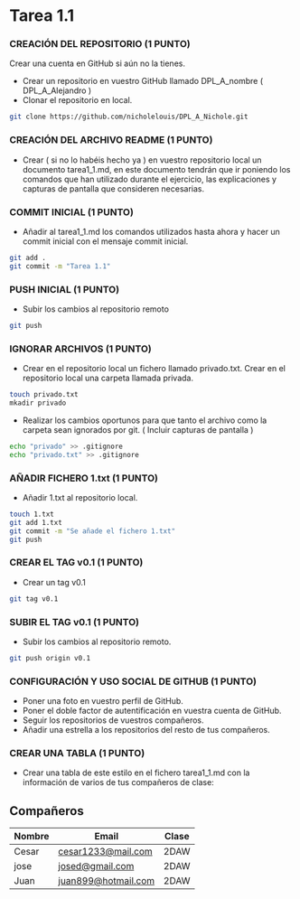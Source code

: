 # Tarea 1.1

### CREACIÓN DEL REPOSITORIO (1 PUNTO)
Crear una cuenta en GitHub si aún no la tienes.

- Crear un repositorio en vuestro GitHub llamado DPL_A_nombre ( DPL_A_Alejandro )
- Clonar el repositorio en local.
```bash
git clone https://github.com/nicholelouis/DPL_A_Nichole.git
```

### CREACIÓN DEL ARCHIVO README (1 PUNTO)
- Crear ( si no lo habéis hecho ya ) en vuestro repositorio local un documento tarea1_1.md, en este documento  tendrán que ir poniendo los comandos que han utilizado durante el ejercicio, las explicaciones y capturas de pantalla que consideren necesarias.

### COMMIT INICIAL (1 PUNTO)
- Añadir al tarea1_1.md los  comandos utilizados hasta ahora y hacer un commit inicial con el mensaje commit inicial.
```bash
git add .
git commit -m "Tarea 1.1"
```

### PUSH INICIAL (1 PUNTO)
- Subir los cambios al repositorio remoto
```bash
git push
```

### IGNORAR ARCHIVOS (1 PUNTO)
- Crear en el repositorio local un fichero llamado privado.txt. Crear en el repositorio local una carpeta llamada privada.
```bash
touch privado.txt
mkadir privado
```

- Realizar los cambios oportunos para que tanto el archivo como la carpeta sean ignorados por git. ( Incluir capturas de pantalla )
```bash
echo "privado" >> .gitignore
echo "privado.txt" >> .gitignore
```
### AÑADIR FICHERO 1.txt (1 PUNTO)
- Añadir 1.txt al repositorio local.
```bash
touch 1.txt
git add 1.txt
git commit -m "Se añade el fichero 1.txt"
git push
```

### CREAR EL TAG v0.1 (1 PUNTO)
- Crear un tag v0.1
```bash
git tag v0.1
```

### SUBIR EL TAG v0.1 (1 PUNTO)
- Subir los cambios al repositorio remoto.
```bash
git push origin v0.1
```

###  CONFIGURACIÓN Y USO SOCIAL DE  GITHUB (1 PUNTO)
- Poner una foto en vuestro perfil de GitHub.
- Poner el doble factor de autentificación en vuestra cuenta de GitHub.
- Seguir los repositorios  de vuestros compañeros.
- Añadir una estrella a los repositorios  del resto de tus compañeros.

### CREAR UNA TABLA (1 PUNTO)
- Crear una tabla de este estilo en el fichero tarea1_1.md con la información de varios de tus compañeros de clase:

## Compañeros

| Nombre       | Email                | Clase               |
|--------------|----------------------|---------------------|
| Cesar        | cesar1233@mail.com   | 2DAW                |
| jose         | josed@gmail.com      | 2DAW                |
| Juan         | juan899@hotmail.com  | 2DAW                |